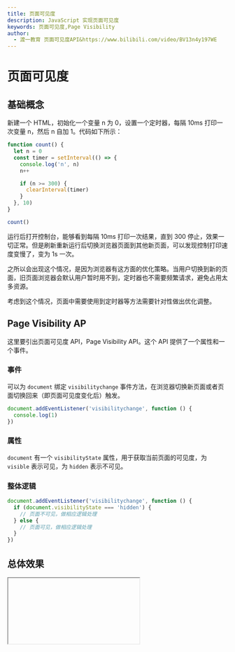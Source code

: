 ```yaml
---
title: 页面可见度
description: JavaScript 实现页面可见度
keywords: 页面可见度,Page Visibility
author:
  - 渡一教育 页面可见度API&https://www.bilibili.com/video/BV13n4y197WE
---
```


# 页面可见度

## 基础概念

新建一个 HTML，初始化一个变量 n 为 0，设置一个定时器，每隔 10ms 打印一次变量 n，然后 n 自加 1。代码如下所示：

```js
function count() {
  let n = 0
  const timer = setInterval(() => {
    console.log('n', n)
    n++

    if (n >= 300) {
      clearInterval(timer)
    }
  }, 10)
}

count()
```

运行后打开控制台，能够看到每隔 10ms 打印一次结果，直到 300 停止，效果一切正常。但是刷新重新运行后切换浏览器页面到其他新页面，可以发现控制打印速度变慢了，变为 1s 一次。

之所以会出现这个情况，是因为浏览器有这方面的优化策略。当用户切换到新的页面，旧页面浏览器会默认用户暂时用不到，定时器也不需要频繁请求，避免占用太多资源。

考虑到这个情况，页面中需要使用到定时器等方法需要针对性做出优化调整。

## Page Visibility AP

这里要引出页面可见度 API，Page Visibility API。这个 API 提供了一个属性和一个事件。

### 事件

可以为 `document` 绑定 `visibilitychange` 事件方法，在浏览器切换新页面或者页面切换回来（即页面可见度变化后）触发。

```js
document.addEventListener('visibilitychange', function () {
  console.log(1)
})
```

### 属性

`document` 有一个 `visibilityState` 属性，用于获取当前页面的可见度，为 `visible` 表示可见，为 `hidden` 表示不可见。

### 整体逻辑

```js
document.addEventListener('visibilitychange', function () {
  if (document.visibilityState === 'hidden') {
    // 页面不可见，做相应逻辑处理
  } else {
    // 页面可见，做相应逻辑处理
  }
})
```

## 总体效果

<Iframe url="https://duyidao.github.io/blogweb/#/detail/js/visibilitychange" />
